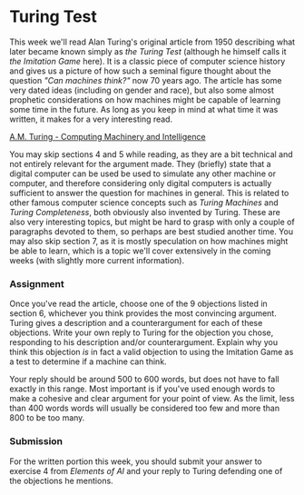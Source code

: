 
# Turing Test

This week we'll read Alan Turing's original article from 1950 describing what
later became known simply as *the Turing Test* (although he himself calls it
*the Imitation Game* here). It is a classic piece of computer science history
and gives us a picture of how such a seminal figure thought about the question
*"Can machines think?"* now 70 years ago. The article has some very dated ideas
(including on gender and race), but also some almost prophetic considerations
on how machines might be capable of learning some time in the future. As long
as you keep in mind at what time it was written, it makes for a very
interesting read.

[A.M. Turing - Computing Machinery and Intelligence](turing_test.pdf)

You may skip sections 4 and 5 while reading, as they are a bit technical and
not entirely relevant for the argument made. They (briefly) state that a
digital computer can be used be used to simulate any other machine or computer,
and therefore considering only digital computers is actually sufficient to
answer the question for machines in general. This is related to other famous
computer science concepts such as *Turing Machines* and *Turing
Completeness*, both obviously also invented by Turing. These are also very
interesting topics, but might be hard to grasp with only a couple of paragraphs
devoted to them, so perhaps are best studied another time. You may also skip
section 7, as it is mostly speculation on how machines might be able to learn,
which is a topic we'll cover extensively in the coming weeks (with slightly
more current information).

### Assignment

Once you've read the article, choose one of the 9 objections listed in section
6, whichever you think provides the most convincing argument. Turing gives a
description and a counterargument for each of these objections. Write your own
reply to Turing for the objection you chose, responding to his description
and/or counterargument. Explain why you think this objection *is* in fact a
valid objection to using the Imitation Game as a test to determine if a machine
can think.

Your reply should be around 500 to 600 words, but does not have to fall exactly
in this range. Most important is if you've used enough words to make a cohesive
and clear argument for your point of view. As the limit, less than 400 words
words will usually be considered too few and more than 800 to be too many.

### Submission

For the written portion this week, you should submit your answer to exercise 4
from *Elements of AI* and your reply to Turing defending one of the objections
he mentions.


